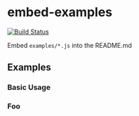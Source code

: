 # embed-examples

[![Build Status](https://travis-ci.org/kjirou/embed-examples.svg?branch=master)](https://travis-ci.org/kjirou/embed-examples)

Embed `examples/*.js` into the README.md


## Examples
### Basic Usage
<!-- embed-examples: examples/basic-usage.js -->

### Foo
<!-- embed-examples: examples/foo.js -->
